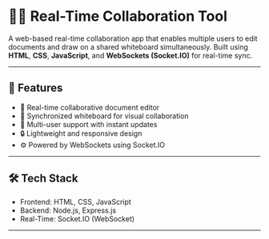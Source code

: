 

# 🧑‍💻 Real-Time Collaboration Tool

A web-based real-time collaboration app that enables multiple users to edit documents and draw on a shared whiteboard simultaneously. Built using **HTML**, **CSS**, **JavaScript**, and **WebSockets (Socket.IO)** for real-time sync.

---

## 🚀 Features

- 📝 Real-time collaborative document editor
- 🎨 Synchronized whiteboard for visual collaboration
- 👥 Multi-user support with instant updates
- 🔒 Lightweight and responsive design
- ⚙️ Powered by WebSockets using Socket.IO

---

## 🛠 Tech Stack

- Frontend: HTML, CSS, JavaScript
- Backend: Node.js, Express.js
- Real-Time: Socket.IO (WebSocket)

---
